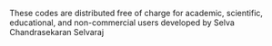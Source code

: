 
These codes are distributed free of charge for academic, scientific, educational, and non-commercial users developed by Selva Chandrasekaran Selvaraj
